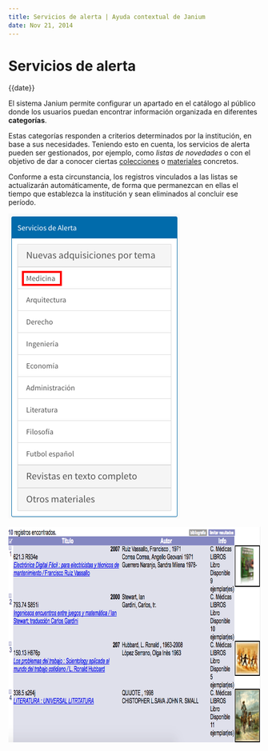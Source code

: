 ```yaml
---
title: Servicios de alerta | Ayuda contextual de Janium
date: Nov 21, 2014
---
```


# Servicios de alerta

{{date}}

El sistema Janium permite configurar un apartado en el catálogo al
público donde los usuarios puedan encontrar información organizada en
diferentes **categorías**.

Estas categorías responden a criterios determinados por la institución,
en base a sus necesidades. Teniendo esto en cuenta, los servicios de
alerta pueden ser gestionados, por ejemplo, como *listas de novedades* o
con el objetivo de dar a conocer ciertas <span
style="text-decoration: underline;">colecciones</span> o <span
style="text-decoration: underline;">materiales</span> concretos.

Conforme a esta circunstancia, los registros vinculados a las listas se
actualizarán automáticamente, de forma que permanezcan en ellas el
tiempo que establezca la institución y sean eliminados al concluir ese
período.

[<img src="Servicios_alerta.png" alt="Servicios_alerta" class="aligncenter size-full wp-image-1805" width="343" height="610" />](Servicios_alerta.png)

[<img src="Servicios_alerta2.png" alt="Servicios_alerta2" class="aligncenter size-full wp-image-1806" width="845" height="431" />](Servicios_alerta2.png)


